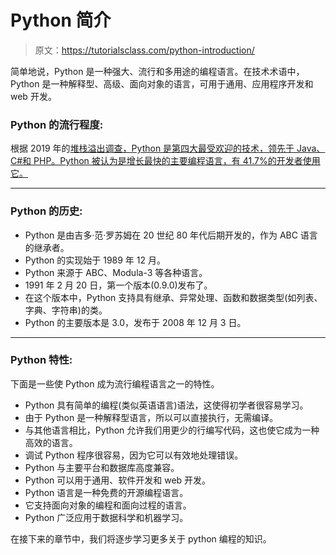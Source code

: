 # Python 简介

> 原文：<https://tutorialsclass.com/python-introduction/>

简单地说，Python 是一种强大、流行和多用途的编程语言。在技术术语中，Python 是一种解释型、高级、面向对象的语言，可用于通用、应用程序开发和 web 开发。

### Python 的流行程度:

根据 2019 年的[堆栈溢出调查，Python 是第四大最受欢迎的技术，领先于 Java、C#和 PHP。Python 被认为是增长最快的主要编程语言，有 41.7%的开发者使用它。](https://insights.stackoverflow.com/survey/2019#most-popular-technologies)

* * *

### Python 的历史:

*   Python 是由吉多·范·罗苏姆在 20 世纪 80 年代后期开发的，作为 ABC 语言的继承者。
*   Python 的实现始于 1989 年 12 月。
*   Python 来源于 ABC、Modula-3 等各种语言。
*   1991 年 2 月 20 日，第一个版本(0.9.0)发布了。
*   在这个版本中，Python 支持具有继承、异常处理、函数和数据类型(如列表、字典、字符串)的类。
*   Python 的主要版本是 3.0，发布于 2008 年 12 月 3 日。

* * *

### Python 特性:

下面是一些使 Python 成为流行编程语言之一的特性。

*   Python 具有简单的编程(类似英语语言)语法，这使得初学者很容易学习。
*   由于 Python 是一种解释型语言，所以可以直接执行，无需编译。
*   与其他语言相比，Python 允许我们用更少的行编写代码，这也使它成为一种高效的语言。
*   调试 Python 程序很容易，因为它可以有效地处理错误。
*   Python 与主要平台和数据库高度兼容。
*   Python 可以用于通用、软件开发和 web 开发。
*   Python 语言是一种免费的开源编程语言。
*   它支持面向对象的编程和面向过程的语言。
*   Python 广泛应用于数据科学和机器学习。

在接下来的章节中，我们将逐步学习更多关于 python 编程的知识。